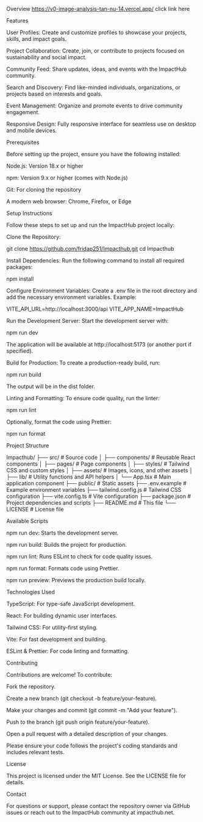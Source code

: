 Overview
https://v0-image-analysis-tan-nu-14.vercel.app/
click link here

Features





User Profiles: Create and customize profiles to showcase your projects, skills, and impact goals.



Project Collaboration: Create, join, or contribute to projects focused on sustainability and social impact.



Community Feed: Share updates, ideas, and events with the ImpactHub community.



Search and Discovery: Find like-minded individuals, organizations, or projects based on interests and goals.



Event Management: Organize and promote events to drive community engagement.



Responsive Design: Fully responsive interface for seamless use on desktop and mobile devices.

Prerequisites

Before setting up the project, ensure you have the following installed:





Node.js: Version 18.x or higher



npm: Version 9.x or higher (comes with Node.js)



Git: For cloning the repository



A modern web browser: Chrome, Firefox, or Edge

Setup Instructions

Follow these steps to set up and run the ImpactHub project locally:





Clone the Repository:

git clone https://github.com/fridap251/Impacthub.git
cd Impacthub



Install Dependencies: Run the following command to install all required packages:

npm install



Configure Environment Variables: Create a .env file in the root directory and add the necessary environment variables. Example:

VITE_API_URL=http://localhost:3000/api
VITE_APP_NAME=ImpactHub



Run the Development Server: Start the development server with:

npm run dev

The application will be available at http://localhost:5173 (or another port if specified).



Build for Production: To create a production-ready build, run:

npm run build

The output will be in the dist folder.



Linting and Formatting: To ensure code quality, run the linter:

npm run lint

Optionally, format the code using Prettier:

npm run format

Project Structure

Impacthub/
├── src/                    # Source code
│   ├── components/         # Reusable React components
│   ├── pages/              # Page components
│   ├── styles/             # Tailwind CSS and custom styles
│   ├── assets/             # Images, icons, and other assets
│   ├── lib/                # Utility functions and API helpers
│   └── App.tsx             # Main application component
├── public/                 # Static assets
├── .env.example            # Example environment variables
├── tailwind.config.js      # Tailwind CSS configuration
├── vite.config.ts          # Vite configuration
├── package.json            # Project dependencies and scripts
├── README.md               # This file
└── LICENSE                 # License file

Available Scripts





npm run dev: Starts the development server.



npm run build: Builds the project for production.



npm run lint: Runs ESLint to check for code quality issues.



npm run format: Formats code using Prettier.



npm run preview: Previews the production build locally.

Technologies Used





TypeScript: For type-safe JavaScript development.



React: For building dynamic user interfaces.



Tailwind CSS: For utility-first styling.



Vite: For fast development and building.



ESLint & Prettier: For code linting and formatting.

Contributing

Contributions are welcome! To contribute:





Fork the repository.



Create a new branch (git checkout -b feature/your-feature).



Make your changes and commit (git commit -m "Add your feature").



Push to the branch (git push origin feature/your-feature).



Open a pull request with a detailed description of your changes.

Please ensure your code follows the project's coding standards and includes relevant tests.

License

This project is licensed under the MIT License. See the LICENSE file for details.

Contact

For questions or support, please contact the repository owner via GitHub issues or reach out to the ImpactHub community at impacthub.net.
